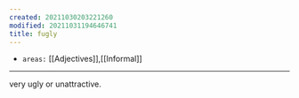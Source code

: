 ```yaml
---
created: 20211030203221260
modified: 20211031194646741
title: fugly
---
```


- `areas:` [[Adjectives]],[[Informal]]

---

very ugly or unattractive.
